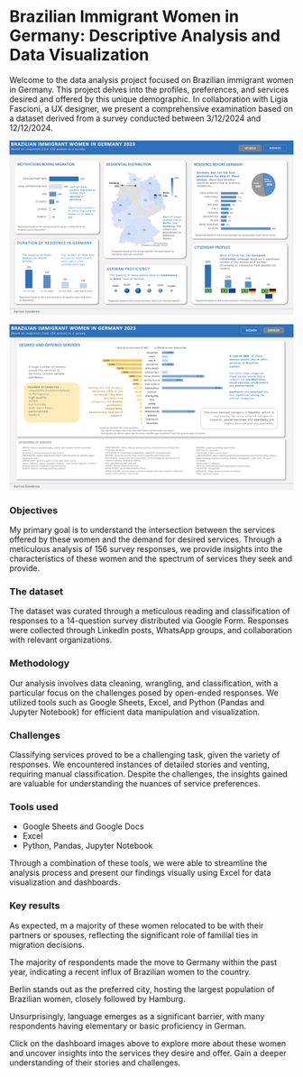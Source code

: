 # Brazilian Immigrant Women in Germany: Descriptive Analysis and Data Visualization

Welcome to the data analysis project focused on Brazilian immigrant women in Germany. This project delves into the profiles, preferences, and services desired and offered by this unique demographic. In collaboration with Ligia Fascioni, a UX designer, we present a comprehensive examination based on a dataset derived from a survey conducted between 3/12/2024 and 12/12/2024.



[![dashboard1](images/dashboard1.png 'Dashboar1')](https://github.com/KC2016/brazilian_immigrant_women_in_germany/blob/main/images/dashboard1.png)

[![dashboard2](images/dashboard2.png 'Dashboar2')](https://github.com/KC2016/brazilian_immigrant_women_in_germany/blob/main/images/dashboard2.png)

### Objectives

My primary goal is to understand the intersection between the services offered by these women and the demand for desired services. Through a meticulous analysis of 156 survey responses, we provide insights into the characteristics of these women and the spectrum of services they seek and provide.


### The dataset
The dataset was curated through a meticulous reading and classification of responses to a 14-question survey distributed via Google Form. Responses were collected through LinkedIn posts, WhatsApp groups, and collaboration with relevant organizations.

### Methodology
Our analysis involves data cleaning, wrangling, and classification, with a particular focus on the challenges posed by open-ended responses. We utilized tools such as Google Sheets, Excel, and Python (Pandas and Jupyter Notebook) for efficient data manipulation and visualization.

### Challenges
Classifying services proved to be a challenging task, given the variety of responses. We encountered instances of detailed stories and venting, requiring manual classification. Despite the challenges, the insights gained are valuable for understanding the nuances of service preferences.

### Tools used
- Google Sheets and Google Docs
- Excel
- Python, Pandas, Jupyter Notebook

Through a combination of these tools, we were able to streamline the analysis process and present our findings visually using Excel for data visualization and dashboards.

### Key results
As expected,  m a majority of these women relocated to be with their partners or spouses, reflecting the significant role of familial ties in migration decisions.

The majority of respondents made the move to Germany within the past year, indicating a recent influx of Brazilian women to the country.

Berlin stands out as the preferred city, hosting the largest population of Brazilian women, closely followed by Hamburg.

Unsurprisingly, language emerges as a significant barrier, with many respondents having elementary or basic proficiency in German.

Click on the dashboard images above to explore more about these women and uncover insights into the services they desire and offer. Gain a deeper understanding of their stories and challenges.